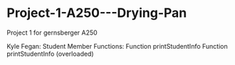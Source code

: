 # Project-1-A250---Drying-Pan
Project 1 for gernsberger A250 

Kyle Fegan:
  Student Member Functions:
    Function printStudentInfo
    Function printStudentInfo (overloaded)
